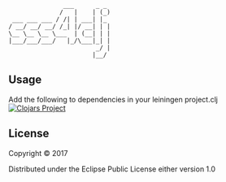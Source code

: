 	               ___      _ _ 
	              /   |    | (_)
	 ___ ___ ___ / /| | ___| |_ 
	/ __/ __/ __/ /_| |/ __| | |
	\__ \__ \__ \___  | (__| | |
	|___/___/___/   |_/\___|_| |
	                        _/ |
	                       |__/ 

## Usage
Add the following to dependencies in your leiningen project.clj
[![Clojars Project](https://img.shields.io/clojars/v/sss4clj.svg)](https://clojars.org/sss4clj)

## License

Copyright © 2017

Distributed under the Eclipse Public License either version 1.0
